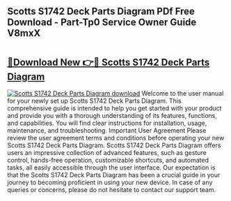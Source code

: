 ## Scotts S1742 Deck Parts Diagram PDf Free Download - Part-Tp0 Service Owner Guide V8mxX

# <h2><a href="http://dfhn7i.blite.top/?on=Scotts+S1742+Deck+Parts+Diagram">🔗Download New 👉🔴 Scotts S1742 Deck Parts Diagram</a></h2>

[![Scotts S1742 Deck Parts Diagram download](https://i.imgur.com/lujVjoI.png)](http://dfhn7i.blite.top/?on=Scotts+S1742+Deck+Parts+Diagram)
Welcome to the user manual for your newly set up Scotts S1742 Deck Parts Diagram. This comprehensive guide is intended to help you get started with your product and provide you with a thorough understanding of its features, functions, and capabilities. You will find clear instructions for installation, usage, maintenance, and troubleshooting. Important User Agreement Please review the user agreement terms and conditions before operating your new Scotts S1742 Deck Parts Diagram. Scotts S1742 Deck Parts Diagram offers users an impressive collection of advanced features, such as gesture control, hands-free operation, customizable shortcuts, and automated tasks, all easily accessible through the user interface. Our expectation is that the Scotts S1742 Deck Parts Diagram has been a crucial guide in your journey to becoming proficient in using your new device. In case of any queries or concerns, please do not hesitate to contact our support team.
